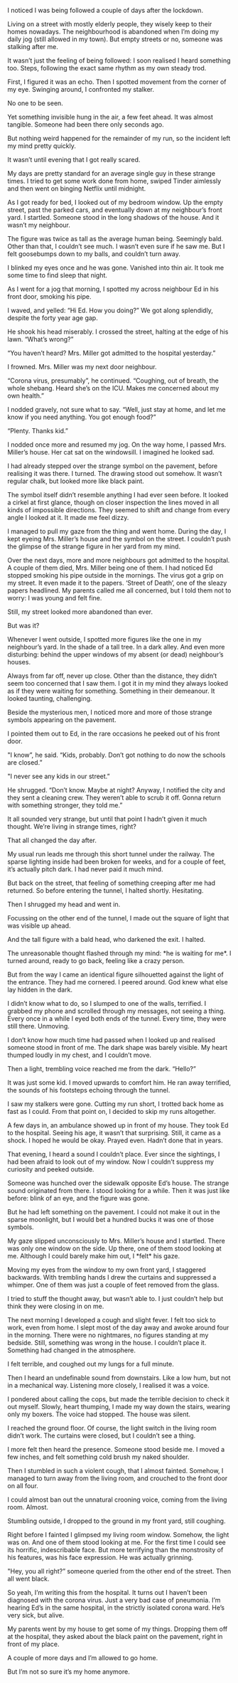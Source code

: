 I noticed I was being followed a couple of days after the lockdown.

Living on a street with mostly elderly people, they wisely keep to their homes nowadays. The neighbourhood is abandoned when I’m doing my daily jog (still allowed in my town). But empty streets or no, someone was stalking after me.

It wasn’t just the feeling of being followed: I soon realised I heard something too. Steps, following the exact same rhythm as my own steady trod.

First, I figured it was an echo. Then I spotted movement from the corner of my eye. Swinging around, I confronted my stalker.

No one to be seen.

Yet something invisible hung in the air, a few feet ahead. It was almost tangible. Someone had been there only seconds ago.

But nothing weird happened for the remainder of my run, so the incident left my mind pretty quickly.

It wasn’t until evening that I got really scared.

My days are pretty standard for an average single guy in these strange times. I tried to get some work done from home, swiped Tinder aimlessly and then went on binging Netflix until midnight.

As I got ready for bed, I looked out of my bedroom window. Up the empty street, past the parked cars, and eventually down at my neighbour’s front yard. I startled. Someone stood in the long shadows of the house. And it wasn’t my neighbour.

The figure was twice as tall as the average human being. Seemingly bald. Other than that, I couldn’t see much. I wasn’t even sure if he saw me. But I felt goosebumps down to my balls, and couldn’t turn away.

I blinked my eyes once and he was gone. Vanished into thin air. It took me some time to find sleep that night.

As I went for a jog that morning, I spotted my across neighbour Ed in his front door, smoking his pipe.

I waved, and yelled: “Hi Ed. How you doing?” We got along splendidly, despite the forty year age gap.

He shook his head miserably. I crossed the street, halting at the edge of his lawn. “What’s wrong?”

“You haven’t heard? Mrs. Miller got admitted to the hospital yesterday.”

I frowned. Mrs. Miller was my next door neighbour.

“Corona virus, presumably”, he continued. “Coughing, out of breath, the whole shebang. Heard she’s on the ICU. Makes me concerned about my own health.”

I nodded gravely, not sure what to say. “Well, just stay at home, and let me know if you need anything. You got enough food?”

“Plenty. Thanks kid.”

I nodded once more and resumed my jog. On the way home, I passed Mrs. Miller’s house. Her cat sat on the windowsill. I imagined he looked sad.

I had already stepped over the strange symbol on the pavement, before realising it was there. I turned. The drawing stood out somehow. It wasn’t regular chalk, but looked more like black paint.

The symbol itself didn’t resemble anything I had ever seen before. It looked a cirkel at first glance, though on closer inspection the lines moved in all kinds of impossible directions.  They seemed to shift and change from every angle I looked at it. It made me feel dizzy.

I managed to pull my gaze from the thing and went home. During the day, I kept eyeing Mrs. Miller’s house and the symbol on the street. I couldn’t push the glimpse of the strange figure in her yard from my mind.

Over the next days, more and more neighbours got admitted to the hospital. A couple of them died, Mrs. Miller being one of them. I had noticed Ed stopped smoking his pipe outside in the mornings. The virus got a grip on my street. It even made it to the papers. ‘Street of Death’, one of the sleazy papers headlined. My parents called me all concerned, but I told them not to worry: I was young and felt fine.

Still, my street looked more abandoned than ever.

But was it?

Whenever I went outside, I spotted more figures like the one in my neighbour’s yard. In the shade of a tall tree. In a dark alley. And even more disturbing: behind the upper windows of my absent (or dead) neighbour’s houses.

Always from far off, never up close. Other than the distance, they didn’t seem too concerned that I saw them. I got it in my mind they always looked as if they were waiting for something. Something in their demeanour. It looked taunting, challenging.

Beside the mysterious men, I noticed more and more of those strange symbols appearing on the pavement.

I pointed them out to Ed, in the rare occasions he peeked out of his front door.

"I know”, he said. “Kids, probably. Don’t got nothing to do now the schools are closed.”

"I never see any kids in our street.”

He shrugged. “Don’t know. Maybe at night? Anyway, I notified the city and they sent a cleaning crew. They weren’t able to scrub it off. Gonna return with something stronger, they told me.”

It all sounded very strange, but until that point I hadn’t given it much thought. We’re living in strange times, right?

That all changed the day after.

My usual run leads me through this short tunnel under the railway. The sparse lighting inside had been broken for weeks, and for a couple of feet, it’s actually pitch dark. I had never paid it much mind.

But back on the street, that feeling of something creeping after me had returned. So before entering the tunnel, I halted shortly. Hesitating.

Then I shrugged my head and went in.

Focussing on the other end of the tunnel, I made out the square of light that was visible up ahead.

And the tall figure with a bald head, who darkened the exit. I halted.

The unreasonable thought flashed through my mind: \*he is waiting for me\*. I turned around, ready to go back, feeling like a crazy person.

But from the way I came an identical figure silhouetted against the light of the entrance. They had me cornered. I peered around. God knew what else lay hidden in the dark.

I didn’t know what to do, so I slumped to one of the walls, terrified. I grabbed my phone and scrolled through my messages, not seeing a thing. Every once in a while I eyed both ends of the tunnel. Every time, they were still there. Unmoving.

I don’t know how much time had passed when I looked up and realised someone stood in front of me. The dark shape was barely visible. My heart thumped loudly in my chest, and I couldn’t move.

Then a light, trembling voice reached me from the dark. “Hello?”

It was just some kid. I moved upwards to comfort him. He ran away terrified, the sounds of his footsteps echoing through the tunnel.

I saw my stalkers were gone. Cutting my run short, I trotted back home as fast as I could. From that point on, I decided to skip my runs altogether.

A few days in, an ambulance showed up in front of my house. They took Ed to the hospital. Seeing his age, it wasn’t that surprising. Still, it came as a shock. I hoped he would be okay. Prayed even. Hadn’t done that in years.

That evening, I heard a sound I couldn’t place. Ever since the sightings, I had been afraid to look out of my window. Now I couldn’t suppress my curiosity and peeked outside.

Someone was hunched over the sidewalk opposite Ed’s house. The strange sound originated from there. I stood looking for a while. Then it was just like before: blink of an eye, and the figure was gone.

But he had left something on the pavement. I could not make it out in the sparse moonlight, but I would bet a hundred bucks it was one of those symbols.

My gaze slipped unconsciously to Mrs. Miller’s house and I startled. There was only one window on the side. Up there, one of them stood looking at me. Although I could barely make him out, I \*felt\* his gaze.

Moving my eyes from the window to my own front yard, I staggered backwards. With trembling hands I drew the curtains and suppressed a whimper. One of them was just a couple of feet removed from the glass.

I tried to stuff the thought away, but wasn’t able to. I just couldn’t help but think they were closing in on me.

The next morning I developed a cough and slight fever. I felt too sick to work, even from home. I slept most of the day away and awoke around four in the morning.  There were no nightmares, no figures standing at my bedside. Still, something was wrong in the house. I couldn’t place it. Something had changed in the atmosphere.

I felt terrible, and coughed out my lungs for a full minute.

Then I heard an undefinable sound from downstairs. Like a low hum, but not in a mechanical way. Listening more closely, I realised it was a voice.

I pondered about calling the cops, but made the terrible decision to check it out myself. Slowly, heart thumping, I made my way down the stairs, wearing only my boxers. The voice had stopped. The house was silent.

I reached the ground floor. Of course, the light switch in the living room didn’t work. The curtains were closed, but I couldn’t see a thing.

I more felt then heard the presence. Someone stood beside me. I moved a few inches, and felt something cold brush my naked shoulder.

Then I stumbled in such a violent cough, that I almost fainted. Somehow, I managed to turn away from the living room, and crouched to the front door on all four.

I could almost ban out the unnatural crooning voice, coming from the living room. Almost.

Stumbling outside, I dropped to the ground in my front yard, still coughing.

Right before I fainted I glimpsed my living room window. Somehow, the light was on. And one of them stood looking at me. For the first time I could see its horrific, indescribable face. But more terrifying than the monstrosity of his features, was his face expression. He was actually grinning.

"Hey, you all right?” someone queried from the other end of the street. Then all went black.

So yeah, I’m writing this from the hospital. It turns out I haven’t been diagnosed with the corona virus. Just a very bad case of pneumonia. I’m hearing Ed’s in the same hospital, in the strictly isolated corona ward. He’s very sick, but alive.

My parents went by my house to get some of my things. Dropping them off at the hospital, they asked about the black paint on the pavement, right in front of my place.

A couple of more days and I’m allowed to go home.

But I’m not so sure it’s my home anymore.
